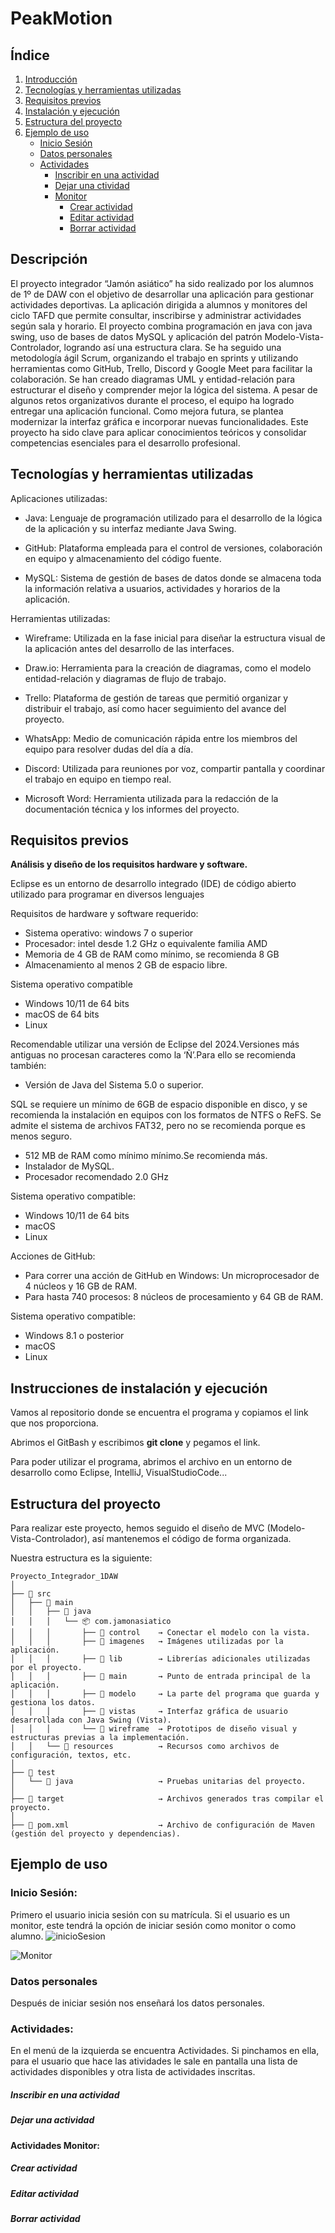 # PeakMotion

## Índice
1. [Introducción](#descripción)
2. [Tecnologías y herramientas utilizadas](#tecnologías-y-herramientas-utilizadas)
3. [Requisitos previos](#requisitos-previos)
4. [Instalación y ejecución](#instrucciones-de-instalación-y-ejecución)
5. [Estructura del proyecto](#estructura-del-proyecto)
6. [Ejemplo de uso](#ejemplo-de-uso)
   * [Inicio Sesión](#inicio-sesión)
   * [Datos personales](#datos-personales)
   * [Actividades](#actividades)
       * [Inscribir en una actividad](#inscribir-en-una-actividad)
       * [Dejar una ctividad](#dejar-una-actividad)
     * [Monitor](#actividades-monitor)
       * [Crear actividad](#crear-actividad)
       * [Editar actividad](#editar-actividad)
       * [Borrar actividad](#borrar-actividad)
 
## Descripción

El proyecto integrador “Jamón asiático” ha sido realizado por los alumnos de 1º de DAW con el objetivo de desarrollar una aplicación para gestionar actividades deportivas. La aplicación dirigida a alumnos y monitores del ciclo TAFD que permite consultar, inscribirse y administrar actividades según sala y horario. El proyecto combina programación en java con java swing, uso de bases de datos MySQL y aplicación del patrón Modelo-Vista-Controlador, logrando así una estructura clara. Se ha seguido una metodología ágil Scrum, organizando el trabajo en sprints y utilizando herramientas como GitHub, Trello, Discord y Google Meet para facilitar la colaboración. Se han creado diagramas UML y entidad-relación para estructurar el diseño y comprender mejor la lógica del sistema. A pesar de algunos retos organizativos durante el proceso, el equipo ha logrado entregar una aplicación funcional. Como mejora futura, se plantea modernizar la interfaz gráfica e incorporar nuevas funcionalidades. Este proyecto ha sido clave para aplicar conocimientos teóricos y consolidar competencias esenciales para el desarrollo profesional.

## Tecnologías y herramientas utilizadas

Aplicaciones utilizadas:
- Java: Lenguaje de programación utilizado para el desarrollo de la lógica de la aplicación y su interfaz mediante Java Swing.

- GitHub: Plataforma empleada para el control de versiones, colaboración en equipo y almacenamiento del código fuente.

- MySQL: Sistema de gestión de bases de datos donde se almacena toda la información relativa a usuarios, actividades y horarios de la aplicación.

Herramientas utilizadas:

- Wireframe: Utilizada en la fase inicial para diseñar la estructura visual de la aplicación antes del desarrollo de las interfaces.

- Draw.io: Herramienta para la creación de diagramas, como el modelo entidad-relación y diagramas de flujo de trabajo.

- Trello: Plataforma de gestión de tareas que permitió organizar y distribuir el trabajo, así como hacer seguimiento del avance del proyecto.

- WhatsApp: Medio de comunicación rápida entre los miembros del equipo para resolver dudas del día a día.

- Discord: Utilizada para reuniones por voz, compartir pantalla y coordinar el trabajo en equipo en tiempo real.

- Microsoft Word: Herramienta utilizada para la redacción de la documentación técnica y los informes del proyecto.

## Requisitos previos
**Análisis y diseño de los requisitos hardware y software.**

Eclipse es un entorno de desarrollo integrado (IDE) de código abierto utilizado para programar en diversos lenguajes

Requisitos de hardware y software requerido:
* Sistema operativo: windows 7 o superior
* Procesador: intel desde 1.2 GHz o equivalente familia AMD
* Memoria de 4 GB de RAM como mínimo, se recomienda 8 GB 
* Almacenamiento al menos 2 GB de espacio libre.

Sistema operativo compatible
* Windows 10/11 de 64 bits
* macOS de 64 bits
* Linux 

Recomendable utilizar una versión de Eclipse del 2024.Versiones más antiguas no procesan caracteres como la ‘Ñ’.Para ello se recomienda también:
* Versión de Java del Sistema 5.0 o superior.

SQL se requiere un mínimo de 6GB de espacio disponible en disco, y se recomienda la instalación en equipos con los formatos de NTFS o ReFS. Se admite el sistema de archivos FAT32, pero no se recomienda porque es menos seguro.
* 512 MB de RAM como mínimo mínimo.Se recomienda más.
* Instalador de MySQL.
* Procesador recomendado 2.0 GHz

Sistema operativo compatible:
* Windows 10/11 de 64 bits
* macOS 
* Linux 

Acciones de GitHub:
* Para correr una acción de GitHub en Windows: Un microprocesador de 4 núcleos y 16 GB de RAM.
* Para hasta 740 procesos: 8 núcleos de procesamiento y 64 GB de RAM.

Sistema operativo compatible:
* Windows 8.1 o posterior
* macOS 
* Linux

## Instrucciones de instalación y ejecución
Vamos al repositorio donde se encuentra el programa y copiamos el link que nos proporciona.

Abrimos el GitBash y escribimos **git clone** y pegamos el link.

Para poder utilizar el programa, abrimos el archivo en un entorno de desarrollo como Eclipse, IntelliJ, VisualStudioCode...

## Estructura del proyecto
Para realizar este proyecto, hemos seguido el diseño de MVC (Modelo-Vista-Controlador), así mantenemos el código de forma organizada.

Nuestra estructura es la siguiente:

```
Proyecto_Integrador_1DAW
│
├── 📂 src
│   ├── 📂 main
│   │   ├── 📂 java
│   │   │   └── 📦 com.jamonasiatico
│   │   │       ├── 📁 control    → Conectar el modelo con la vista.
│   │   │       ├── 📁 imagenes   → Imágenes utilizadas por la aplicación.
│   │   │       ├── 📁 lib        → Librerías adicionales utilizadas por el proyecto.
│   │   │       ├── 📁 main       → Punto de entrada principal de la aplicación.
│   │   │       ├── 📁 modelo     → La parte del programa que guarda y gestiona los datos.
│   │   │       ├── 📁 vistas     → Interfaz gráfica de usuario desarrollada con Java Swing (Vista).
│   │   │       └── 📁 wireframe  → Prototipos de diseño visual y estructuras previas a la implementación.
│   │   └── 📂 resources          → Recursos como archivos de configuración, textos, etc.
│
├── 📂 test
│   └── 📂 java                   → Pruebas unitarias del proyecto.
│
├── 📂 target                     → Archivos generados tras compilar el proyecto.
│
├── 📄 pom.xml                    → Archivo de configuración de Maven (gestión del proyecto y dependencias).
``` 

## Ejemplo de uso
### Inicio Sesión:
Primero el usuario inicia sesión con su matrícula.
Si el usuario es un monitor, este tendrá la opción de iniciar sesión como monitor o como alumno.
![inicioSesion](https://i.postimg.cc/xCvRNp5z/inicio-Sesion.png)

![Monitor](src/main/java/com.jamonasiatico/imagenes/monitorSiNo.png)

### Datos personales
Después de iniciar sesión nos enseñará los datos personales.
### Actividades:
En el menú de la izquierda se encuentra Actividades. 
Si pinchamos en ella, para el usuario que hace las atividades le sale en pantalla una lista de actividades disponibles y otra lista de actividades inscritas.
##### Inscribir en una actividad

##### Dejar una actividad

#### Actividades Monitor:
##### Crear actividad
##### Editar actividad
##### Borrar actividad
